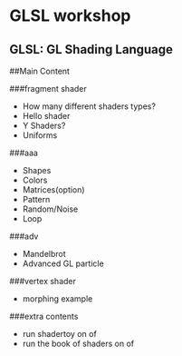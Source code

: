 # GLSL workshop
## GLSL: GL Shading Language

##Main Content

###fragment shader

* How many different shaders types?
* Hello shader
* Y Shaders?
* Uniforms

###aaa

* Shapes
* Colors
* Matrices(option)
* Pattern
* Random/Noise
* Loop

###adv

* Mandelbrot
* Advanced GL particle

###vertex shader

* morphing example

###extra contents

* run shadertoy on of
* run the book of shaders on of


